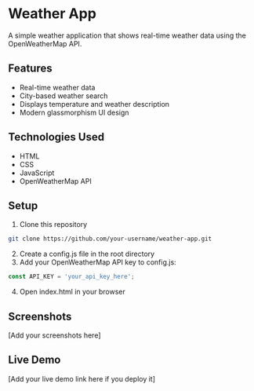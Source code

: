 # Weather App

A simple weather application that shows real-time weather data using the OpenWeatherMap API.

## Features

- Real-time weather data
- City-based weather search
- Displays temperature and weather description
- Modern glassmorphism UI design

## Technologies Used

- HTML
- CSS
- JavaScript
- OpenWeatherMap API

## Setup

1. Clone this repository
```bash
git clone https://github.com/your-username/weather-app.git
```

2. Create a config.js file in the root directory
3. Add your OpenWeatherMap API key to config.js:
```javascript
const API_KEY = 'your_api_key_here';
```

4. Open index.html in your browser

## Screenshots

[Add your screenshots here]

## Live Demo

[Add your live demo link here if you deploy it]